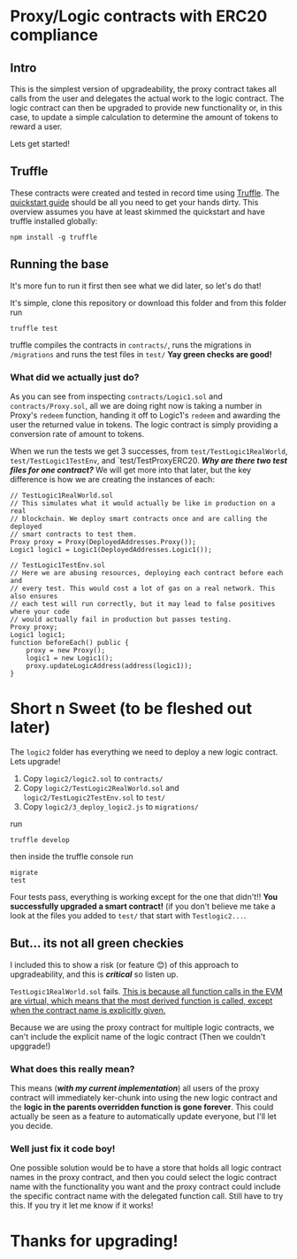 # Proxy/Logic contracts with ERC20 compliance


## Intro
This is the simplest version of upgradeability, the proxy contract takes all calls from the user and delegates the actual work to the logic contract. The logic contract can then be upgraded to provide new functionality or, in this case, to update a simple calculation to determine the amount of tokens to reward a user.

Lets get started!


## Truffle
These contracts were created and tested in record time using [Truffle](https://truffleframework.com/docs/truffle/overview). The [quickstart guide](https://truffleframework.com/docs/truffle/quickstart) should be all you need to get your hands dirty. This overview assumes you have at least skimmed the quickstart and have truffle installed globally:
```
npm install -g truffle
```


## Running the base
It's more fun to run it first then see what we did later, so let's do that!

It's simple, clone this repository or download this folder and from this folder run
```
truffle test
```
truffle compiles the contracts in `contracts/`, runs the migrations in `/migrations` and runs the test files in `test/` **Yay green checks are good!**


### What did we actually just do?
As you can see from inspecting `contracts/Logic1.sol` and `contracts/Proxy.sol`, all we are doing right now is taking a number in Proxy's `redeem` function, handing it off to Logic1's `redeem` and awarding the user the returned value in tokens. The logic contract is simply providing a conversion rate of amount to tokens.


When we run the tests we get 3 successes, from `test/TestLogic1RealWorld`, `test/TestLogic1TestEnv`, and `test/TestProxyERC20. ***Why are there two test files for one contract?*** We will get more into that later, but the key difference is how we are creating the instances of each:
```solidity
// TestLogic1RealWorld.sol
// This simulates what it would actually be like in production on a real 
// blockchain. We deploy smart contracts once and are calling the deployed 
// smart contracts to test them.
Proxy proxy = Proxy(DeployedAddresses.Proxy());
Logic1 logic1 = Logic1(DeployedAddresses.Logic1());
```
```solidity
// TestLogic1TestEnv.sol
// Here we are abusing resources, deploying each contract before each and 
// every test. This would cost a lot of gas on a real network. This also ensures
// each test will run correctly, but it may lead to false positives where your code
// would actually fail in production but passes testing.
Proxy proxy;
Logic1 logic1;
function beforeEach() public {
    proxy = new Proxy();
    logic1 = new Logic1();
    proxy.updateLogicAddress(address(logic1));
}
```


# Short n Sweet (to be fleshed out later)
The `logic2` folder has everything we need to deploy a new logic contract.
Lets upgrade!

1. Copy `logic2/logic2.sol` to `contracts/`
2. Copy `logic2/TestLogic2RealWorld.sol` and `logic2/TestLogic2TestEnv.sol` to `test/`
3. Copy `logic2/3_deploy_logic2.js` to `migrations/`

run
```
truffle develop
```
then inside the truffle<develop> console run
```
migrate
test
```
Four tests pass, everything is working except for the one that didn't!! **You successfully upgraded a smart contract!** (if you don't believe me take a look at the files you added to `test/` that start with `Testlogic2...`.
  
  
## But... its not all green checkies
I included this to show a risk (or feature 😊) of this approach to upgradeability, and this is ***critical*** so listen up.

`TestLogic1RealWorld.sol` fails. [This is because all function calls in the EVM are virtual, which means that the most derived function is called, except when the contract name is explicitly given.](https://solidity.readthedocs.io/en/v0.4.24/contracts.html#inheritance) 

Because we are using the proxy contract for multiple logic contracts, we can't include the explicit name of the logic contract (Then we couldn't upggrade!)


### What does this really mean?
This means (***with my current implementation***) all users of the proxy contract will immediately ker-chunk into using the new logic contract and the **logic in the parents overridden function is gone forever**. This could actually be seen as a feature to automatically update everyone, but I'll let you decide.


### Well just fix it code boy!
One possible solution would be to have a store that holds all logic contract names in the proxy contract, and then you could select the logic contract name with the functionality you want and the proxy contract could include the specific contract name with the delegated function call. Still have to try this. If you try it let me know if it works!

# Thanks for upgrading!
